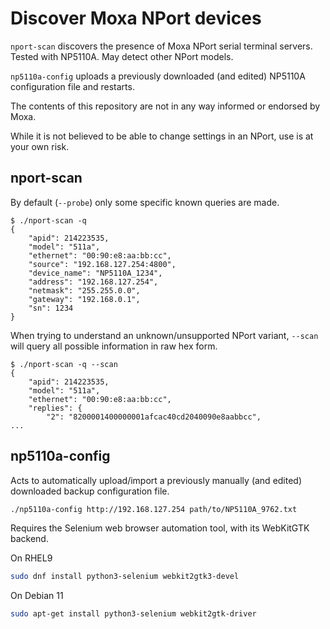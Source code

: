 # Discover Moxa NPort devices

`nport-scan` discovers the presence of Moxa NPort serial terminal servers.
Tested with NP5110A.  May detect other NPort models.

`np5110a-config` uploads a previously downloaded (and edited) NP5110A configuration file and restarts.

The contents of this repository are not in any way informed or endorsed by Moxa.

While it is not believed to be able to change settings in an NPort, use is at your own risk.

## nport-scan

By default (`--probe`) only some specific known queries are made.

```
$ ./nport-scan -q
{
    "apid": 214223535,
    "model": "511a",
    "ethernet": "00:90:e8:aa:bb:cc",
    "source": "192.168.127.254:4800",
    "device_name": "NP5110A_1234",
    "address": "192.168.127.254",
    "netmask": "255.255.0.0",
    "gateway": "192.168.0.1",
    "sn": 1234
}
```

When trying to understand an unknown/unsupported NPort variant,
`--scan` will query all possible information in raw hex form.

```
$ ./nport-scan -q --scan
{
    "apid": 214223535,
    "model": "511a",
    "ethernet": "00:90:e8:aa:bb:cc",
    "replies": {
        "2": "8200001400000001afcac40cd2040090e8aabbcc",
...
```

## np5110a-config

Acts to automatically upload/import a previously manually (and edited) downloaded backup configuration file.

```sh
./np5110a-config http://192.168.127.254 path/to/NP5110A_9762.txt
```

Requires the Selenium web browser automation tool, with its WebKitGTK backend.

On RHEL9

```sh
sudo dnf install python3-selenium webkit2gtk3-devel
```

On Debian 11

```sh
sudo apt-get install python3-selenium webkit2gtk-driver
```
